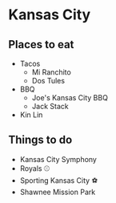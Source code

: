 # Kansas City

## Places to eat
- Tacos
  - Mi Ranchito
  - Dos Tules
- BBQ
  - Joe's Kansas City BBQ
  - Jack Stack
- Kin Lin   

## Things to do
- Kansas City Symphony
- Royals :baseball:
- Sporting Kansas City :soccer:
- Shawnee Mission Park
